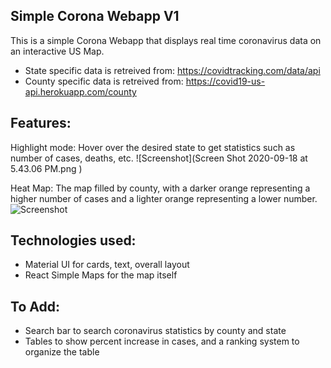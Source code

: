 


## Simple Corona Webapp V1

This is a simple Corona Webapp that displays real time coronavirus data on an interactive US Map. 

- State specific data is retreived from: https://covidtracking.com/data/api
- County specific data is retreived from: https://covid19-us-api.herokuapp.com/county

## Features: 

Highlight mode: 
Hover over the desired state to get statistics such as number of cases, deaths, etc. 
![Screenshot](Screen Shot 2020-09-18 at 5.43.06 PM.png )

Heat Map: 
The map filled by county, with a darker orange representing a higher number of cases and a lighter orange representing a lower number. 
![Screenshot](screenshot.png)

## Technologies used: 
- Material UI for cards, text, overall layout
- React Simple Maps for the map itself

## To Add:
- Search bar to search coronavirus statistics by county and state 
- Tables to show percent increase in cases, and a ranking system to organize the table 









